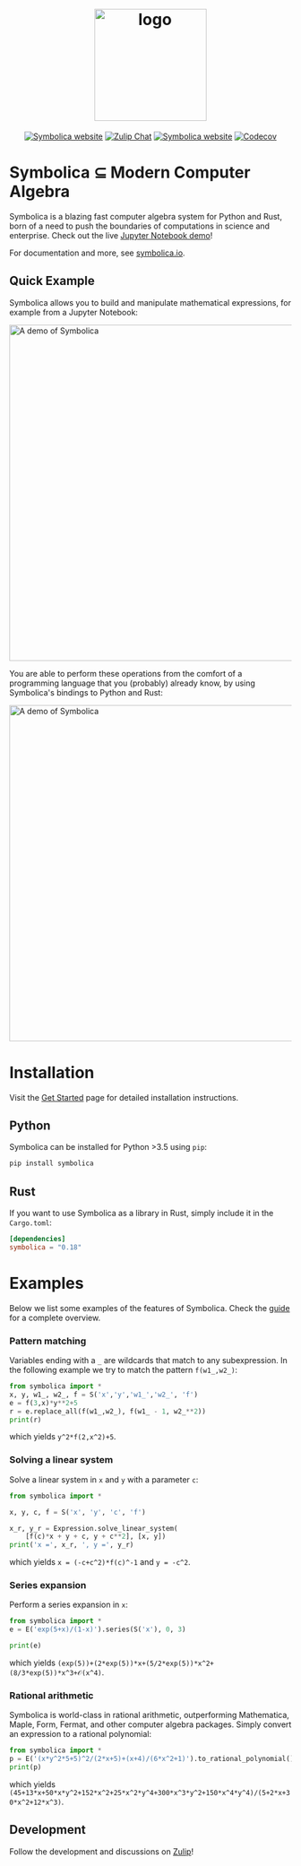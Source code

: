<h1 align="center">
  <br>
  <picture>
  <source media="(prefers-color-scheme: dark)" srcset="https://symbolica.io/logo_dark.svg">
  <source media="(prefers-color-scheme: light)" srcset="https://symbolica.io/logo.svg">
  <img src="https://symbolica.io/logo.svg" alt="logo" width="200">
</picture>
  <br>
</h1>

<p align="center">
<a href="https://symbolica.io"><img alt="Symbolica website" src="https://img.shields.io/static/v1?label=symbolica&message=website&color=orange&style=flat-square"></a>
  <a href="https://zulip.symbolica.io"><img alt="Zulip Chat" src="https://img.shields.io/static/v1?label=zulip&message=discussions&color=blue&style=flat-square"></a>
    <a href="https://github.com/benruijl/symbolica"><img alt="Symbolica website" src="https://img.shields.io/static/v1?label=github&message=development&color=green&style=flat-square&logo=github"></a>
    <a href="https://app.codecov.io/gh/benruijl/symbolica"><img alt="Codecov" src="https://img.shields.io/codecov/c/github/benruijl/symbolica?token=N43MATK5XJ&style=flat-square"></a>
</p>

# Symbolica ⊆ Modern Computer Algebra

Symbolica is a blazing fast computer algebra system for Python and Rust, born of a need to push the boundaries of computations in science and enterprise.
Check out the live [Jupyter Notebook demo](https://colab.research.google.com/drive/1VAtND2kddgBwNt1Tjsai8vnbVIbgg-7D?usp=sharing)!

For documentation and more, see [symbolica.io](https://symbolica.io).



## Quick Example

Symbolica allows you to build and manipulate mathematical expressions, for example from a Jupyter Notebook:

<picture>
  <source media="(prefers-color-scheme: dark)" srcset="https://symbolica.io/resources/demo.dark.svg">
  <source media="(prefers-color-scheme: light)" srcset="https://symbolica.io/resources/demo.light.svg">
  <img width="600" alt="A demo of Symbolica" src="https://symbolica.io/resources/demo.light.svg">
</picture>

You are able to perform these operations from the comfort of a programming language that you (probably) already know, by using Symbolica's bindings to Python and Rust:

<picture>
  <source media="(prefers-color-scheme: dark)" srcset="https://symbolica.io/resources/completion.png">
  <source media="(prefers-color-scheme: light)" srcset="https://symbolica.io/resources/completion_light.png">
  <img width="600" alt="A demo of Symbolica" src="https://symbolica.io/resources/completion.png">
</picture>

# Installation

Visit the [Get Started](https://symbolica.io/docs/get_started.html) page for detailed installation instructions.

## Python

Symbolica can be installed for Python >3.5 using `pip`:

```sh
pip install symbolica
```

## Rust

If you want to use Symbolica as a library in Rust, simply include it in the `Cargo.toml`:

```toml
[dependencies]
symbolica = "0.18"
```

# Examples

Below we list some examples of the features of Symbolica. Check the [guide](https://symbolica.io/docs/) for a complete overview.

### Pattern matching

Variables ending with a `_` are wildcards that match to any subexpression.
In the following example we try to match the pattern `f(w1_,w2_)`:

```python
from symbolica import *
x, y, w1_, w2_, f = S('x','y','w1_','w2_', 'f')
e = f(3,x)*y**2+5
r = e.replace_all(f(w1_,w2_), f(w1_ - 1, w2_**2))
print(r)
```
which yields `y^2*f(2,x^2)+5`.

### Solving a linear system

Solve a linear system in `x` and `y` with a parameter `c`:

```python
from symbolica import *

x, y, c, f = S('x', 'y', 'c', 'f')

x_r, y_r = Expression.solve_linear_system(
    [f(c)*x + y + c, y + c**2], [x, y])
print('x =', x_r, ', y =', y_r)
```
which yields `x = (-c+c^2)*f(c)^-1` and `y = -c^2`.

### Series expansion

Perform a series expansion in `x`:

```python
from symbolica import *
e = E('exp(5+x)/(1-x)').series(S('x'), 0, 3)

print(e)
```
which yields `(exp(5))+(2*exp(5))*x+(5/2*exp(5))*x^2+(8/3*exp(5))*x^3+𝒪(x^4)`.

### Rational arithmetic

Symbolica is world-class in rational arithmetic, outperforming Mathematica, Maple, Form, Fermat, and other computer algebra packages. Simply convert an expression to a rational polynomial:
```python
from symbolica import *
p = E('(x*y^2*5+5)^2/(2*x+5)+(x+4)/(6*x^2+1)').to_rational_polynomial()
print(p)
```
which yields `(45+13*x+50*x*y^2+152*x^2+25*x^2*y^4+300*x^3*y^2+150*x^4*y^4)/(5+2*x+30*x^2+12*x^3)`.

## Development

Follow the development and discussions on [Zulip](https://reform.zulipchat.com)!